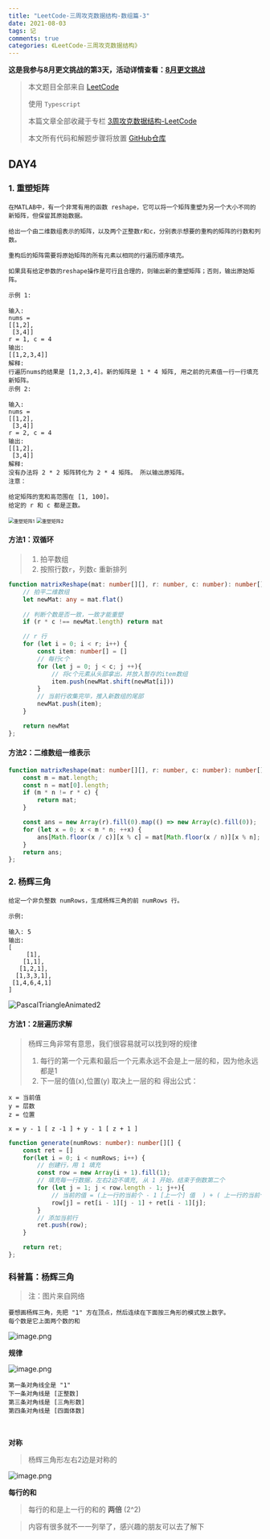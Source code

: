```yaml
---
title: "LeetCode-三周攻克数据结构-数组篇-3"
date: 2021-08-03
tags: 记
comments: true
categories: 《LeetCode-三周攻克数据结构》
---
```


**这是我参与8月更文挑战的第3天，活动详情查看：[8月更文挑战](https://juejin.cn/post/6987962113788493831 "https://juejin.cn/post/6987962113788493831")**


> 本文题目全部来自 [LeetCode](https://leetcode-cn.com/)
>
> 使用 `Typescript`
>
> 本篇文章全部收藏于专栏 [3周攻克数据结构-LeetCode](https://juejin.cn/column/6987569745008525343)
>
> 本文所有代码和解题步骤将放置 [GitHub仓库](https://github.com/ruoduan-hub/algorithm_py) 


## DAY4

### 1. 重塑矩阵

```
在MATLAB中，有一个非常有用的函数 reshape，它可以将一个矩阵重塑为另一个大小不同的新矩阵，但保留其原始数据。

给出一个由二维数组表示的矩阵，以及两个正整数r和c，分别表示想要的重构的矩阵的行数和列数。

重构后的矩阵需要将原始矩阵的所有元素以相同的行遍历顺序填充。

如果具有给定参数的reshape操作是可行且合理的，则输出新的重塑矩阵；否则，输出原始矩阵。

示例 1:

输入: 
nums = 
[[1,2],
 [3,4]]
r = 1, c = 4
输出: 
[[1,2,3,4]]
解释:
行遍历nums的结果是 [1,2,3,4]。新的矩阵是 1 * 4 矩阵, 用之前的元素值一行一行填充新矩阵。
示例 2:

输入: 
nums = 
[[1,2],
 [3,4]]
r = 2, c = 4
输出: 
[[1,2],
 [3,4]]
解释:
没有办法将 2 * 2 矩阵转化为 2 * 4 矩阵。 所以输出原矩阵。
注意：

给定矩阵的宽和高范围在 [1, 100]。
给定的 r 和 c 都是正数。
```

<img src="https://p3-juejin.byteimg.com/tos-cn-i-k3u1fbpfcp/6b279ad23cdd4e31b63a0acecaee7ef3~tplv-k3u1fbpfcp-zoom-1.image" alt="重塑矩阵1" style="zoom:67%;" />



<img src="https://p3-juejin.byteimg.com/tos-cn-i-k3u1fbpfcp/5d8693719c134008ad8a8fc7f5ff54e5~tplv-k3u1fbpfcp-zoom-1.image" alt="重塑矩阵2" style="zoom:67%;" />


#### 方法1：双循环

> 1. 拍平数组
> 2. 按照行数`r`，列数`c` 重新排列


```typescript
function matrixReshape(mat: number[][], r: number, c: number): number[][] {
    // 拍平二维数组
    let newMat: any = mat.flat()
    
    // 判断个数是否一致，一致才能重塑
    if (r * c !== newMat.length) return mat

    // r 行
    for (let i = 0; i < r; i++) {
        const item: number[] = []
        // 每行c个
        for (let j = 0; j < c; j ++){
            // 将c个元素从头部拿出，并放入暂存的item数组
            item.push(newMat.shift(newMat[i]))
        }
        // 当前行收集完毕，推入新数组的尾部
        newMat.push(item);
    }

    return newMat
};
```

#### 方法2：二维数组一维表示

```typescript
function matrixReshape(mat: number[][], r: number, c: number): number[][] {
    const m = mat.length;
    const n = mat[0].length;
    if (m * n != r * c) {
        return mat;
    }

    const ans = new Array(r).fill(0).map(() => new Array(c).fill(0));
    for (let x = 0; x < m * n; ++x) {
        ans[Math.floor(x / c)][x % c] = mat[Math.floor(x / n)][x % n];
    }
    return ans;
};
```



### 2. 杨辉三角

```
给定一个非负整数 numRows，生成杨辉三角的前 numRows 行。

示例:

输入: 5
输出:
[
     [1],
    [1,1],
   [1,2,1],
  [1,3,3,1],
 [1,4,6,4,1]
]
```

![PascalTriangleAnimated2](https://p3-juejin.byteimg.com/tos-cn-i-k3u1fbpfcp/2ddbcabf25284842a5dc83e19c886280~tplv-k3u1fbpfcp-zoom-1.image)


#### 方法1：2层遍历求解

> 杨辉三角非常有意思，我们很容易就可以找到呀的规律
> 1. 每行的第一个元素和最后一个元素永远不会是上一层的和，因为他永远都是1
> 2. 下一层的值(x),位置(y) 取决上一层的和
> 得出公式：

```
x = 当前值
y = 层数
z = 位置

x = y - 1 [ z -1 ] + y - 1 [ z + 1 ]
```

```typescript
function generate(numRows: number): number[][] {
    const ret = []
    for(let i = 0; i < numRows; i++) {
        // 创建行，用 1 填充
        const row = new Array(i + 1).fill(1);
        // 填充每一行数据，左右2边不填充, 从 1 开始，结束于倒数第二个
        for (let j = 1; j < row.length - 1; j++){
            // 当前的值 = (上一行的当前个 - 1 [上一个] 值  ) + ( 上一行的当前个数 [下一个] 值 )
            row[j] = ret[i - 1][j - 1] + ret[i - 1][j];
        }
        // 添加当前行
        ret.push(row);
    }

    return ret;
};
```


### 科普篇：杨辉三角
> 注：图片来自网络

    要想画杨辉三角，先把 "1" 方在顶点，然后连续在下面按三角形的模式放上数字。
    每个数是它上面两个数的和


![image.png](https://p1-juejin.byteimg.com/tos-cn-i-k3u1fbpfcp/7d0b4809901044f1bda4585dfc7abc5e~tplv-k3u1fbpfcp-watermark.image)


**规律**


![image.png](https://p9-juejin.byteimg.com/tos-cn-i-k3u1fbpfcp/76079d950de54d1abbd15ecdbd6a3e5e~tplv-k3u1fbpfcp-watermark.image)

    第一条对角线全是 "1"
    下一条对角线是 [正整数]
    第三条对角线是 [三角形数]
    第四条对角线是 [四面体数]


​    

 **对称**

 > 杨辉三角形左右2边是对称的

![image.png](https://p6-juejin.byteimg.com/tos-cn-i-k3u1fbpfcp/b989a91c17ed438891e3534cd853d6d2~tplv-k3u1fbpfcp-watermark.image)

**每行的和**
> 每行的和是上一行的和的 **两倍** (2^2)



> 内容有很多就不一一列举了，感兴趣的朋友可以去了解下
